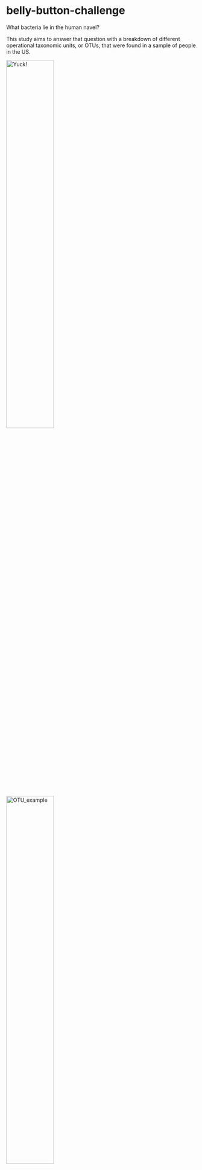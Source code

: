 # belly-button-challenge



What bacteria lie in the human navel?

This study aims to answer that question with a breakdown of different operational taxonomic units, or OTUs, that were found in a sample of people in the US. 


<img width="50%" alt="Yuck!" src="https://user-images.githubusercontent.com/49753517/234937664-d4df7b06-02b1-4f18-9c53-e23a11c6a906.jpg">

<img width="50%" alt="OTU_example" src="https://user-images.githubusercontent.com/49753517/235013072-666b917e-407c-45da-9e3b-65033db91aee.png">


